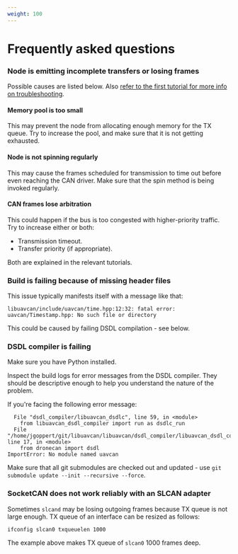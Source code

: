 ```yaml
---
weight: 100
---
```


# Frequently asked questions

### Node is emitting incomplete transfers or losing frames

Possible causes are listed below.
Also
[refer to the first tutorial for more info on troubleshooting](/Implementations/Libuavcan/Tutorials/1._Library_build_configuration/#debugging-and-troubleshooting).

#### Memory pool is too small

This may prevent the node from allocating enough memory for the TX queue.
Try to increase the pool, and make sure that it is not getting exhausted.

#### Node is not spinning regularly

This may cause the frames scheduled for transmission to time out before even reaching the CAN driver.
Make sure that the spin method is being invoked regularly.

#### CAN frames lose arbitration

This could happen if the bus is too congested with higher-priority traffic.
Try to increase either or both:

- Transmission timeout.
- Transfer priority (if appropriate).

Both are explained in the relevant tutorials.

### Build is failing because of missing header files

This issue typically manifests itself with a message like that:

```
libuavcan/include/uavcan/time.hpp:12:32: fatal error: uavcan/Timestamp.hpp: No such file or directory
```

This could be caused by failing DSDL compilation - see below.

### DSDL compiler is failing

Make sure you have Python installed.

Inspect the build logs for error messages from the DSDL compiler.
They should be descriptive enough to help you understand the nature of the problem.

If you're facing the following error message:

```
  File "dsdl_compiler/libuavcan_dsdlc", line 59, in <module>
    from libuavcan_dsdl_compiler import run as dsdlc_run
  File "/home/jgoppert/git/libuavcan/libuavcan/dsdl_compiler/libuavcan_dsdl_compiler/__init__.py", line 17, in <module>
    from dronecan import dsdl
ImportError: No module named uavcan
```

Make sure that all git submodules are checked out and updated - use `git submodule update --init --recursive --force`.

### SocketCAN does not work reliably with an SLCAN adapter

Sometimes `slcand` may be losing outgoing frames because TX queue is not large enough.
TX queue of an interface can be resized as follows:

```bash
ifconfig slcan0 txqueuelen 1000
```

The example above makes TX queue of `slcan0` 1000 frames deep.
